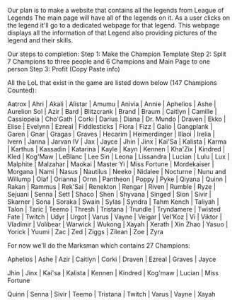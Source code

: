 Our plan is to make a website that contains all the legends from League of Legends
The main page will have all of the legends on it. As a user clicks on the legend it'll go to a dedicated webpage for that legend.
This webpage displays all the information of that Legend also providing pictures of the legend and their skills.

Our steps to completion:
Step 1: Make the Champion Template
Step 2: Split 7 Champions to three people and 6 Champions and Main Page to one person
Step 3: Profit (Copy Paste info)


All the LoL that exist in the game are listed down below (147 Champions Counted):

Aatrox 
| Ahri
| Akali
| Alistar
| Amumu
| Anivia
| Annie
| Aphelios
| Ashe
| Aurelion Sol
| Azir
| Bard
| Blitzcrank
| Brand
| Braum
| Caitlyn
| Camille
| Cassiopeia
| Cho'Gath
| Corki
| Darius
| Diana
| Dr. Mundo
| Draven
| Ekko
| Elise
| Evelynn
| Ezreal
| Fiddlesticks
| Fiora
| Fizz
| Galio
| Gangplank
| Garen
| Gnar
| Gragas
| Graves
| Hecarim
| Heimerdinger
| Illaoi
| Irelia
| Ivern
| Janna
| Jarvan IV
| Jax
| Jayce
| Jhin
| Jinx
| Kai'Sa
| Kalista
| Karma
| Karthus
| Kassadin
| Katarina
| Kayle
| Kayn
| Kennen
| Kha'Zix
| Kindred
| Kled
| Kog'Maw
| LeBlanc
| Lee Sin
| Leona
| Lissandra
| Lucian
| Lulu
| Lux
| Malphite
| Malzahar
| Maokai
| Master Yi
| Miss Fortune
| Mordekaiser
| Morgana
| Nami
| Nasus
| Nautilus
| Neeko
| Nidalee
| Nocturne
| Nunu and Willump
| Olaf
| Orianna
| Ornn
| Pantheon
| Poppy
| Pyke
| Qiyana
| Quinn
| Rakan
| Rammus
| Rek'Sai
| Renekton
| Rengar
| Riven
| Rumble
| Ryze
| Sejuani
| Senna
| Sett
| Shaco
| Shen
| Shyvana
| Singed
| Sion
| Sivir
| Skarner
| Sona
| Soraka
| Swain
| Sylas
| Syndra
| Tahm Kench
| Taliyah
| Talon
| Taric
| Teemo
| Thresh
| Tristana
| Trundle
| Tryndamere
| Twisted Fate
| Twitch
| Udyr
| Urgot
| Varus
| Vayne
| Veigar
| Vel'Koz
| Vi
| Viktor
| Vladimir
| Volibear
| Warwick
| Wukong
| Xayah
| Xerath
| Xin Zhao
| Yasuo
| Yorick
| Yuumi
| Zac
| Zed
| Ziggs
| Zilean
| Zoe
| Zyra


For now we'll do the Marksman which contains 27 Champions:

Aphelios | Ashe | Azir | Caitlyn | Corki | Draven | Ezreal | Graves | Jayce

Jhin | Jinx | Kai'sa | Kalista | Kennen | Kindred | Kog'maw | Lucian | Miss Fortune

Quinn | Senna | Sivir | Teemo | Tristana | Twitch | Varus | Vayne | Xayah

